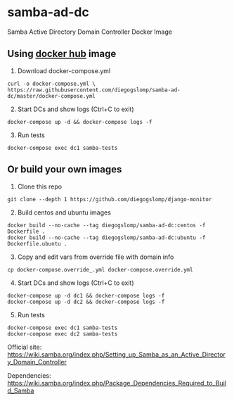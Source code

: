 # samba-ad-dc

Samba Active Directory Domain Controller Docker Image

## Using [docker hub](https://hub.docker.com/r/diegogslomp/samba-ad-dc) image

1. Download docker-compose.yml
```
curl -o docker-compose.yml \
https://raw.githubusercontent.com/diegogslomp/samba-ad-dc/master/docker-compose.yml
```

2. Start DCs and show logs (Ctrl+C to exit)
```
docker-compose up -d && docker-compose logs -f
```

3. Run tests
```
docker-compose exec dc1 samba-tests
```

## Or build your own images

1. Clone this repo
```
git clone --depth 1 https://github.com/diegogslomp/django-monitor
```

2. Build centos and ubuntu images
```
docker build --no-cache --tag diegogslomp/samba-ad-dc:centos -f Dockerfile .
docker build --no-cache --tag diegogslomp/samba-ad-dc:ubuntu -f Dockerfile.ubuntu .
```

3. Copy and edit vars from override file with domain info
```
cp docker-compose.override_.yml docker-compose.override.yml
```

4. Start DCs and show logs (Ctrl+C to exit)
```
docker-compose up -d dc1 && docker-compose logs -f
docker-compose up -d dc2 && docker-compose logs -f
```

5. Run tests
```
docker-compose exec dc1 samba-tests
docker-compose exec dc2 samba-tests
```

Official site: https://wiki.samba.org/index.php/Setting_up_Samba_as_an_Active_Directory_Domain_Controller

Dependencies: https://wiki.samba.org/index.php/Package_Dependencies_Required_to_Build_Samba
